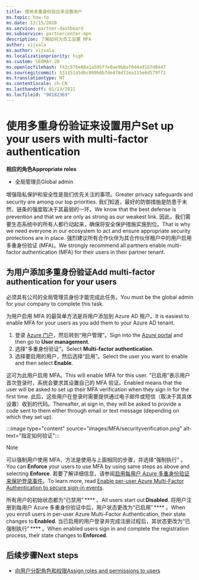 ```yaml
---
title: 使用多重身份验证来设置用户
ms.topic: how-to
ms.date: 12/15/2020
ms.service: partner-dashboard
ms.subservice: partnercenter-mpn
description: 了解如何为员工设置 MFA
author: vijvala
ms.author: vijvala
ms.localizationpriority: high
ms.custom: SEOMAY.20
ms.openlocfilehash: f42c97be88a1a505f7e0ae9b8af0d4a9167d8447
ms.sourcegitcommit: 531151a5dbc999b8b7de478d72ea115e6d579ff1
ms.translationtype: HT
ms.contentlocale: zh-CN
ms.lasthandoff: 01/13/2021
ms.locfileid: "98182369"
---
```

# <a name="set-up-your-users-with-multi-factor-authentication"></a><span data-ttu-id="a4fb3-103">使用多重身份验证来设置用户</span><span class="sxs-lookup"><span data-stu-id="a4fb3-103">Set up your users with multi-factor authentication</span></span>

<span data-ttu-id="a4fb3-104">**相应的角色**</span><span class="sxs-lookup"><span data-stu-id="a4fb3-104">**Appropriate roles**</span></span>

- <span data-ttu-id="a4fb3-105">全局管理员</span><span class="sxs-lookup"><span data-stu-id="a4fb3-105">Global admin</span></span>

<span data-ttu-id="a4fb3-106">增强隐私保护和安全性是我们优先关注的事项。</span><span class="sxs-lookup"><span data-stu-id="a4fb3-106">Greater privacy safeguards and security are among our top priorities.</span></span> <span data-ttu-id="a4fb3-107">我们知道，最好的防御措施是防患于未然，链条的强度取决于其最弱的一环。</span><span class="sxs-lookup"><span data-stu-id="a4fb3-107">We know that the best defense is prevention and that we are only as strong as our weakest link.</span></span> <span data-ttu-id="a4fb3-108">因此，我们需要生态系统中的所有人都行动起来，确保将安全保护措施实施到位。</span><span class="sxs-lookup"><span data-stu-id="a4fb3-108">That is why we need everyone in our ecosystem to act and ensure appropriate security protections are in place.</span></span> <span data-ttu-id="a4fb3-109">强烈建议所有合作伙伴为其合作伙伴租户中的用户启用多重身份验证 (MFA)。</span><span class="sxs-lookup"><span data-stu-id="a4fb3-109">We strongly recommend all partners enable multi-factor authentication (MFA) for their users in their partner tenant.</span></span> 

## <a name="add-multi-factor-authentication-for-your-users"></a><span data-ttu-id="a4fb3-110">为用户添加多重身份验证</span><span class="sxs-lookup"><span data-stu-id="a4fb3-110">Add multi-factor authentication for your users</span></span>

<span data-ttu-id="a4fb3-111">必须具有公司的全局管理员身份才能完成此任务。</span><span class="sxs-lookup"><span data-stu-id="a4fb3-111">You must be the global admin for your company to complete this task.</span></span>

<span data-ttu-id="a4fb3-112">为用户启用 MFA 的最简单方法是将用户添加到 Azure AD 租户。</span><span class="sxs-lookup"><span data-stu-id="a4fb3-112">It is easiest to enable MFA for your users as you add them to your Azure AD tenant.</span></span>

1. <span data-ttu-id="a4fb3-113">登录 [Azure 门户](https://portal.azure.com)，然后转到“用户管理”。</span><span class="sxs-lookup"><span data-stu-id="a4fb3-113">Sign into the [Azure portal](https://portal.azure.com) and then go to **User management**.</span></span>
1. <span data-ttu-id="a4fb3-114">选择“多重身份验证”。</span><span class="sxs-lookup"><span data-stu-id="a4fb3-114">Select **Multi-factor authentication**.</span></span>
1. <span data-ttu-id="a4fb3-115">选择要启用的用户，然后选择“启用”。</span><span class="sxs-lookup"><span data-stu-id="a4fb3-115">Select the user you want to enable and then select **Enable**.</span></span>

<span data-ttu-id="a4fb3-116">这可为此用户启用 MFA。</span><span class="sxs-lookup"><span data-stu-id="a4fb3-116">This will enable MFA for this user.</span></span> <span data-ttu-id="a4fb3-117">“已启用”表示用户首次登录时，系统会要求其设置自己的 MFA 验证。</span><span class="sxs-lookup"><span data-stu-id="a4fb3-117">Enabled means that the user will be asked to set up their MFA verification when they sign in for the first time.</span></span> <span data-ttu-id="a4fb3-118">此后，这些用户在登录时需要提供通过电子邮件或短信（取决于其具体设置）收到的代码。</span><span class="sxs-lookup"><span data-stu-id="a4fb3-118">Thereafter, at sign in, they will be asked to provide a code sent to them either through email or text message (depending on which they set up).</span></span>  

:::image type="content" source="images/MFA/securityverification.png" alt-text="指定如何验证":::

>[!NOTE]
><span data-ttu-id="a4fb3-120">可以强制用户使用 MFA，方法是使用与上面相同的步骤，并选择“强制执行” 。</span><span class="sxs-lookup"><span data-stu-id="a4fb3-120">You can **Enforce** your users to use MFA by using same steps as above and selecting **Enforce**.</span></span> <span data-ttu-id="a4fb3-121">若要了解详细信息，请参阅[启用每用户 Azure 多重身份验证来保护登录事件](/azure/active-directory/authentication/howto-mfa-userstates)。</span><span class="sxs-lookup"><span data-stu-id="a4fb3-121">To learn more, read [Enable per-user Azure Multi-Factor Authentication to secure sign-in events](/azure/active-directory/authentication/howto-mfa-userstates).</span></span> 

<span data-ttu-id="a4fb3-122">所有用户的初始状态都为“已禁用” \*\*\*\* 。</span><span class="sxs-lookup"><span data-stu-id="a4fb3-122">All users start out **Disabled**.</span></span> <span data-ttu-id="a4fb3-123">将用户注册到每用户 Azure 多重身份验证中后，用户状态更改为“已启用” \*\*\*\* 。</span><span class="sxs-lookup"><span data-stu-id="a4fb3-123">When you enroll users in per-user Azure Multi-Factor Authentication, their state changes to **Enabled**.</span></span> <span data-ttu-id="a4fb3-124">当已启用的用户登录并完成注册过程后，其状态更改为“已强制执行” \*\*\*\* 。</span><span class="sxs-lookup"><span data-stu-id="a4fb3-124">When enabled users sign in and complete the registration process, their state changes to **Enforced**.</span></span> 

## <a name="next-steps"></a><span data-ttu-id="a4fb3-125">后续步骤</span><span class="sxs-lookup"><span data-stu-id="a4fb3-125">Next steps</span></span>

- [<span data-ttu-id="a4fb3-126">向用户分配角色和权限</span><span class="sxs-lookup"><span data-stu-id="a4fb3-126">Assign roles and permissions to users</span></span>](permissions-overview.md)